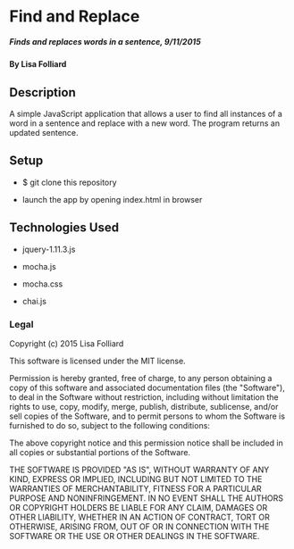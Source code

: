 # Find and Replace

##### Finds and replaces words in a sentence, 9/11/2015

#### By Lisa Folliard

## Description

A simple JavaScript application that allows a user to find all instances of a word in a sentence and replace with a new word. The program returns an updated sentence.

## Setup

* $ git clone this repository

* launch the app by opening index.html in browser

## Technologies Used

* jquery-1.11.3.js

* mocha.js

* mocha.css

* chai.js

### Legal

Copyright (c) 2015 Lisa Folliard

This software is licensed under the MIT license.

Permission is hereby granted, free of charge, to any person obtaining a copy of this software and associated documentation files (the "Software"), to deal in the Software without restriction, including without limitation the rights to use, copy, modify, merge, publish, distribute, sublicense, and/or sell copies of the Software, and to permit persons to whom the Software is furnished to do so, subject to the following conditions:

The above copyright notice and this permission notice shall be included in all copies or substantial portions of the Software.

THE SOFTWARE IS PROVIDED "AS IS", WITHOUT WARRANTY OF ANY KIND, EXPRESS OR IMPLIED, INCLUDING BUT NOT LIMITED TO THE WARRANTIES OF MERCHANTABILITY, FITNESS FOR A PARTICULAR PURPOSE AND NONINFRINGEMENT. IN NO EVENT SHALL THE AUTHORS OR COPYRIGHT HOLDERS BE LIABLE FOR ANY CLAIM, DAMAGES OR OTHER LIABILITY, WHETHER IN AN ACTION OF CONTRACT, TORT OR OTHERWISE, ARISING FROM, OUT OF OR IN CONNECTION WITH THE SOFTWARE OR THE USE OR OTHER DEALINGS IN THE SOFTWARE.
